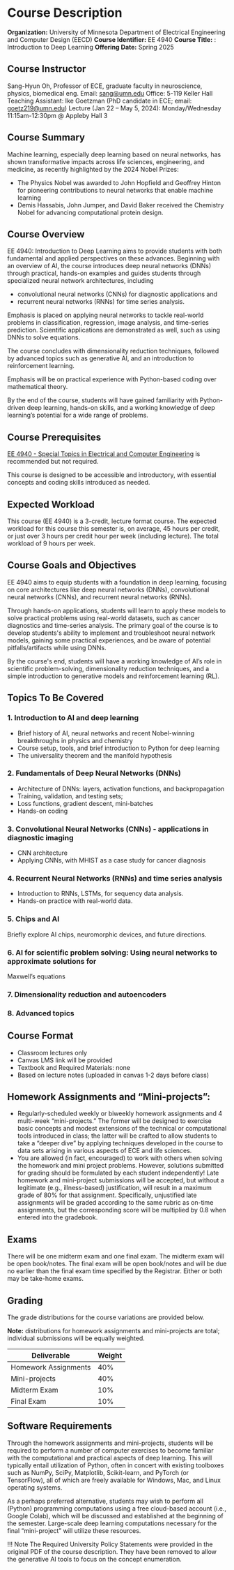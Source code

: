 # Course Description

**Organization:** University of Minnesota Department of Electrical Engineering and Computer Design (EECD)
**Course Identifier:** EE 4940
**Course Title:** : Introduction to Deep Learning
**Offering Date:** Spring 2025

## Course Instructor
Sang-Hyun Oh, Professor of ECE, graduate faculty in neuroscience, physics, biomedical eng.
Email: sang@umn.edu
Office: 5-119 Keller Hall
Teaching Assistant: Ike Goetzman (PhD candidate in ECE; email: goetz219@umn.edu)
Lecture (Jan 22 – May 5, 2024): Monday/Wednesday 11:15am-12:30pm @ Appleby Hall 3

## Course Summary
Machine learning, especially deep learning based on neural networks, has shown transformative impacts across life sciences, engineering, and medicine, as recently highlighted by the 2024 Nobel Prizes: 

- The Physics Nobel was awarded to John Hopfield and Geoffrey
Hinton for pioneering contributions to neural networks that enable machine learning
- Demis Hassabis, John Jumper, and David Baker received the Chemistry Nobel for advancing computational protein design.

## Course Overview

EE 4940: Introduction to Deep Learning aims to provide students with both fundamental and applied perspectives on these advances. Beginning with an overview of AI, the course introduces deep neural networks (DNNs) through practical, hands-on examples and guides students through specialized neural network architectures, including

- convolutional neural networks (CNNs) for diagnostic applications and 
- recurrent neural networks (RNNs) for time series analysis.

Emphasis is placed on applying neural networks to tackle real-world problems in classification, regression, image analysis, and time-series prediction. Scientific applications are demonstrated as well, such as using DNNs to solve equations.

The course concludes with dimensionality reduction techniques, followed by advanced topics such as generative AI, and an introduction to reinforcement learning. 

Emphasis will be on practical experience with Python-based coding over mathematical theory.

By the end of the course, students will have gained familiarity with Python-driven deep learning, hands-on skills,
and a working knowledge of deep learning’s potential for a wide range of problems.

## Course Prerequisites

[EE 4940 - Special Topics in Electrical and Computer Engineering](https://umtc.catalog.prod.coursedog.com/courses/7953821) is recommended but not required.

This course is designed to be accessible and introductory, with essential concepts and coding skills introduced as needed.

## Expected Workload

This course (EE 4940) is a 3-credit, lecture format course. The expected workload for this course this semester is, on average, 45 hours per credit, or just over 3 hours per credit hour per week (including lecture). The total workload of 9 hours per week.

## Course Goals and Objectives

EE 4940 aims to equip students with a foundation in deep learning, focusing on core architectures like deep neural networks (DNNs), convolutional neural networks (CNNs), and recurrent neural networks (RNNs).

Through hands-on applications, students will learn to apply
these models to solve practical problems using real-world datasets, such as cancer diagnostics and time-series analysis. The primary goal of the course is to develop students's ability to implement and troubleshoot neural network models, gaining some practical experiences, and be
aware of potential pitfalls/artifacts while using DNNs.

By the course's end, students will have a working knowledge of AI’s role in scientific problem-solving, dimensionality reduction techniques, and a simple introduction to generative models and reinforcement learning (RL).

## Topics To Be Covered

### 1. Introduction to AI and deep learning
- Brief history of AI, neural networks and recent Nobel-winning breakthroughs in physics and chemistry
- Course setup, tools, and brief introduction to Python for deep learning
- The universality theorem and the manifold hypothesis

### 2. Fundamentals of Deep Neural Networks (DNNs)
- Architecture of DNNs: layers, activation functions, and backpropagation
- Training, validation, and testing sets;
- Loss functions, gradient descent, mini-batches
- Hands-on coding

### 3. Convolutional Neural Networks (CNNs) - applications in diagnostic imaging
- CNN architecture
- Applying CNNs, with MHIST as a case study for cancer diagnosis

### 4. Recurrent Neural Networks (RNNs) and time series analysis

- Introduction to RNNs, LSTMs, for sequency data analysis.
- Hands-on practice with real-world data.

### 5. Chips and AI

Briefly explore AI chips, neuromorphic devices, and future directions.

### 6. AI for scientific problem solving: Using neural networks to approximate solutions for
Maxwell’s equations

### 7. Dimensionality reduction and autoencoders

### 8. Advanced topics

## Course Format

- Classroom lectures only
- Canvas LMS link will be provided
- Textbook and Required Materials: none
- Based on lecture notes (uploaded in canvas 1-2 days before class)

## Homework Assignments and “Mini-projects”:

- Regularly-scheduled weekly or biweekly homework assignments and 4 multi-week “mini-projects.” The former will be designed to exercise basic concepts and modest extensions of the technical or computational tools introduced in class; the latter will be crafted to allow
students to take a “deeper dive” by applying techniques developed in the course to data sets arising in various aspects of ECE and life sciences.
- You are allowed (in fact, encouraged) to work with others when solving the homework and mini project problems. However, solutions submitted for grading should be formulated by
each student independently! Late homework and mini-project submissions will be accepted, but without a legitimate (e.g., illness-based) justification, will result in a maximum grade of
80% for that assignment. Specifically, unjustified late assignments will be graded according to the same rubric as on-time assignments, but the corresponding score will be multiplied by
0.8 when entered into the gradebook.

## Exams

There will be one midterm exam and one final exam. The midterm exam will be open book/notes. The final exam will be open book/notes and will be due no earlier than the final exam time specified by the Registrar. Either or both may be take-home exams.

## Grading
The grade distributions for the course variations are provided below.

**Note:** distributions for homework assignments and mini-projects are total; individual submissions will be equally weighted.

|Deliverable|Weight|
|---|---|
|Homework Assignments|40%|
|Mini-projects|40%|
|Midterm Exam|10%|
|Final Exam|10%|

## Software Requirements

Through the homework assignments and mini-projects, students will be required to perform a number of computer exercises to become familiar with the computational and practical aspects of deep learning.
This will typically entail utilization of Python, often in concert with existing toolboxes such as NumPy, SciPy, Matplotlib, Scikit-learn, and PyTorch (or TensorFlow), all of which are freely available for
Windows, Mac, and Linux operating systems.

As a perhaps preferred alternative, students may wish to perform all (Python) programming computations using a free cloud-based account (i.e., Google Colab), which will be discussed and established at the beginning of the semester. Large-scale deep learning computations necessary for the
final “mini-project” will utilize these resources.

!!! Note
    The Required University Policy Statements were provided in the original PDF of the course description.  They have been removed to allow the generative AI tools to focus on the concept enumeration.